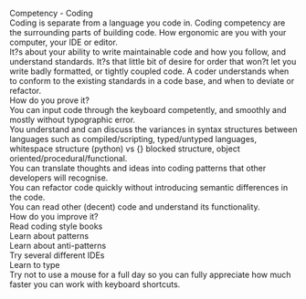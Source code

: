 Competency - Coding<br />Coding is separate from a language you code in.  Coding competency are the surrounding parts of building code.  How ergonomic are you with your computer, your IDE or editor.  <br />It?s about your ability to write maintainable code and how you follow, and understand standards. It?s that little bit of desire for order that won?t let you write badly formatted, or tightly coupled code. A coder understands when to conform to the existing standards in a code base, and when to deviate or refactor.<br />How do you prove it?<br />You can input code through the keyboard competently, and smoothly and mostly without typographic error.<br />You understand and can discuss the variances in syntax structures between languages such as compiled/scripting, typed/untyped languages, whitespace structure (python) vs {} blocked structure, object oriented/procedural/functional.<br />You can translate thoughts and ideas into coding patterns that other developers will recognise.<br />You can refactor code quickly without introducing semantic differences in the code.<br />You can read other (decent) code and understand its functionality.<br />How do you improve it?<br />Read coding style books<br />Learn about patterns<br />Learn about anti-patterns<br />Try several different IDEs<br />Learn to type<br />Try not to use a mouse for a full day so you can fully appreciate how much faster you can work with keyboard shortcuts.<br /><br /><br />